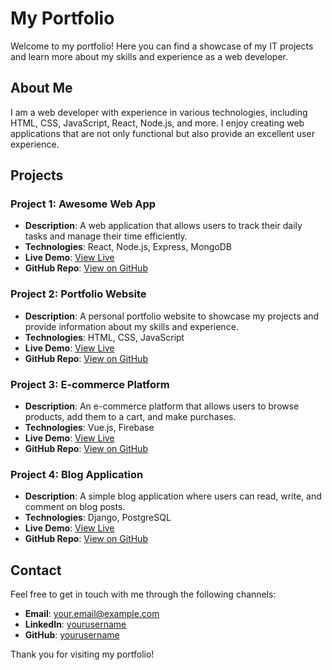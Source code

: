 # My Portfolio

Welcome to my portfolio! Here you can find a showcase of my IT projects and learn more about my skills and experience as a web developer.

## About Me

I am a web developer with experience in various technologies, including HTML, CSS, JavaScript, React, Node.js, and more. I enjoy creating web applications that are not only functional but also provide an excellent user experience.

## Projects

### Project 1: Awesome Web App
- **Description**: A web application that allows users to track their daily tasks and manage their time efficiently.
- **Technologies**: React, Node.js, Express, MongoDB
- **Live Demo**: [View Live](https://example.com/project1)
- **GitHub Repo**: [View on GitHub](https://github.com/yourusername/awesome-web-app)

### Project 2: Portfolio Website
- **Description**: A personal portfolio website to showcase my projects and provide information about my skills and experience.
- **Technologies**: HTML, CSS, JavaScript
- **Live Demo**: [View Live](https://yourusername.github.io/portfolio-website)
- **GitHub Repo**: [View on GitHub](https://github.com/yourusername/portfolio-website)

### Project 3: E-commerce Platform
- **Description**: An e-commerce platform that allows users to browse products, add them to a cart, and make purchases.
- **Technologies**: Vue.js, Firebase
- **Live Demo**: [View Live](https://example.com/project3)
- **GitHub Repo**: [View on GitHub](https://github.com/yourusername/e-commerce-platform)

### Project 4: Blog Application
- **Description**: A simple blog application where users can read, write, and comment on blog posts.
- **Technologies**: Django, PostgreSQL
- **Live Demo**: [View Live](https://example.com/project4)
- **GitHub Repo**: [View on GitHub](https://github.com/yourusername/blog-application)

## Contact

Feel free to get in touch with me through the following channels:

- **Email**: [your.email@example.com](mailto:your.email@example.com)
- **LinkedIn**: [yourusername](https://linkedin.com/in/yourusername)
- **GitHub**: [yourusername](https://github.com/yourusername)

Thank you for visiting my portfolio!
